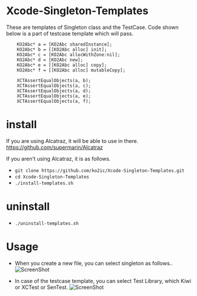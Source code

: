 Xcode-Singleton-Templates
===============
These are templates of Singleton class and the TestCase.
Code shown below is a part of testcase template which will pass. 
```
    KO2Abc* a = [KO2Abc sharedInstance];
    KO2Abc* b = [[KO2Abc alloc] init];
    KO2Abc* c = [KO2Abc allocWithZone:nil];
    KO2Abc* d = [KO2Abc new];
    KO2Abc* e = [[KO2Abc alloc] copy];
    KO2Abc* f = [[KO2Abc alloc] mutableCopy];
    
    XCTAssertEqualObjects(a, b);
    XCTAssertEqualObjects(a, c);
    XCTAssertEqualObjects(a, d);
    XCTAssertEqualObjects(a, e);
    XCTAssertEqualObjects(a, f);
```


# install #

If you are using Alcatraz, it will be able to use in there.  
https://github.com/supermarin/Alcatraz

If you aren't using Alcatraz, it is as follows.
* ```git clone https://github.com/ko2ic/Xcode-Singleton-Templates.git```
* ```cd Xcode-Singleton-Templates ```
* ```./install-templates.sh```

# uninstall #
* ```./uninstall-templates.sh```

# Usage #
* When you create a new file, you can select singleton as follows..
![ScreenShot](https://raw.github.com/ko2ic/ImageRepository/master/Xcode-Singleton-Templates/screenshot1.png) 

* In case of the testcase template, you can select Test Library, which Kiwi or XCTest or SenTest.
![ScreenShot](https://raw.github.com/ko2ic/ImageRepository/master/Xcode-Singleton-Templates/screenshot2.png) 
